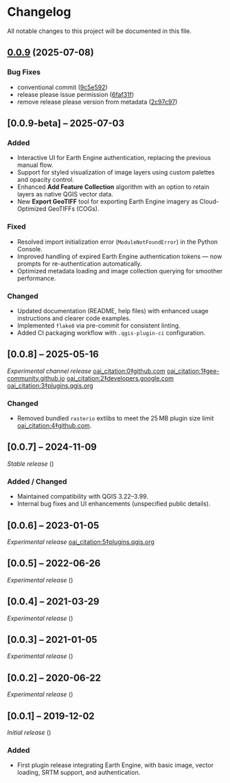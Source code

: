 # Changelog

All notable changes to this project will be documented in this file.

## [0.0.9](https://github.com/gee-community/qgis-earthengine-plugin/compare/0.0.8...v0.0.9) (2025-07-08)


### Bug Fixes

* conventional commit ([9c5e592](https://github.com/gee-community/qgis-earthengine-plugin/commit/9c5e59267fc218c1547966b48275c46b7c729be0))
* release please issue permission ([6faf31f](https://github.com/gee-community/qgis-earthengine-plugin/commit/6faf31fa1780d7453a47df2610a842022141d6ae))
* remove release please version from metadata ([2c97c97](https://github.com/gee-community/qgis-earthengine-plugin/commit/2c97c979dd7537c8e0db0401592966e775df01ec))

## [0.0.9-beta] – 2025-07-03
### Added
- Interactive UI for Earth Engine authentication, replacing the previous manual flow.
- Support for styled visualization of image layers using custom palettes and opacity control.
- Enhanced **Add Feature Collection** algorithm with an option to retain layers as native QGIS vector data.
- New **Export GeoTIFF** tool for exporting Earth Engine imagery as Cloud-Optimized GeoTIFFs (COGs).

### Fixed
- Resolved import initialization error (`ModuleNotFoundError`) in the Python Console.
- Improved handling of expired Earth Engine authentication tokens — now prompts for re-authentication automatically.
- Optimized metadata loading and image collection querying for smoother performance.

### Changed
- Updated documentation (README, help files) with enhanced usage instructions and clearer code examples.
- Implemented `flake8` via pre-commit for consistent linting.
- Added CI packaging workflow with `.qgis-plugin-ci` configuration.

## [0.0.8] – 2025-05-16
*Experimental channel release*  [oai_citation:0‡github.com](https://github.com/gee-community/qgis-earthengine-plugin) [oai_citation:1‡gee-community.github.io](https://gee-community.github.io/qgis-earthengine-plugin/) [oai_citation:2‡developers.google.com](https://developers.google.com/earth-engine/docs/release-notes) [oai_citation:3‡plugins.qgis.org](https://plugins.qgis.org/plugins/ee_plugin/)  
### Changed
- Removed bundled `rasterio` extlibs to meet the 25 MB plugin size limit  [oai_citation:4‡github.com](https://github.com/gee-community/qgis-earthengine-plugin/issues/275).

## [0.0.7] – 2024-11-09
*Stable release* ()  
### Added / Changed
- Maintained compatibility with QGIS 3.22–3.99.
- Internal bug fixes and UI enhancements (unspecified public details).

## [0.0.6] – 2023-01-05
*Experimental release*  [oai_citation:5‡plugins.qgis.org](https://plugins.qgis.org/plugins/ee_plugin/)

## [0.0.5] – 2022-06-26
*Experimental release* ()

## [0.0.4] – 2021-03-29
*Experimental release* ()

## [0.0.3] – 2021-01-05
*Experimental release* ()

## [0.0.2] – 2020-06-22
*Experimental release* ()

## [0.0.1] – 2019-12-02
*Initial release* ()  
### Added
- First plugin release integrating Earth Engine, with basic image, vector loading, SRTM support, and authentication.

